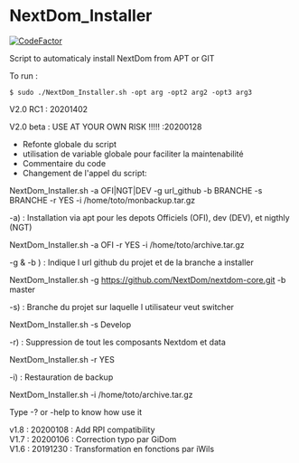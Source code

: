 
# NextDom_Installer

[![CodeFactor](https://www.codefactor.io/repository/github/therealcorwin/nextdom_installer/badge)](https://www.codefactor.io/repository/github/therealcorwin/nextdom_installer)

Script to automaticaly install NextDom from APT or GIT

To run :



 `$ sudo ./NextDom_Installer.sh -opt arg -opt2 arg2 -opt3 arg3`  

V2.0 RC1 : 20201402

V2.0 beta : USE AT YOUR OWN RISK !!!!! :20200128

- Refonte globale du script
- utilisation de variable globale pour faciliter la maintenabilité
- Commentaire du code
- Changement de l'appel du script:

NextDom_Installer.sh -a OFI|NGT|DEV -g url_github -b BRANCHE -s BRANCHE -r YES -i /home/toto/monbackup.tar.gz

 -a) : Installation via apt pour les depots Officiels (OFI), dev (DEV), et nigthly (NGT)

 NextDom_Installer.sh -a OFI -r YES -i /home/toto/archive.tar.gz

 -g & -b ) : Indique l url github du projet et de la branche a installer

 NextDom_Installer.sh -g <https://github.com/NextDom/nextdom-core.git> -b master  

 -s) : Branche du projet sur laquelle l utilisateur veut switcher

 NextDom_Installer.sh -s Develop

 -r) : Suppression de tout les composants Nextdom et data

 NextDom_Installer.sh -r YES

 -i) : Restauration de backup

 NextDom_Installer.sh -i /home/toto/archive.tar.gz  

Type -? or -help to know how use it

v1.8 : 20200108 : Add RPI compatibility  
V1.7 : 20200106 : Correction typo par GiDom  
V1.6 : 20191230 : Transformation en fonctions par iWils  
